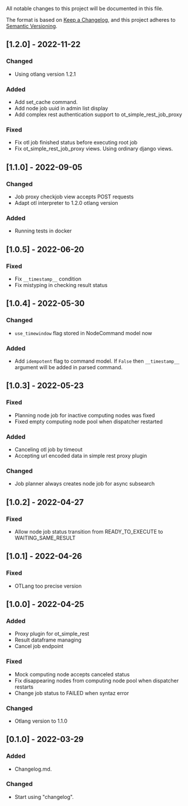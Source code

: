 All notable changes to this project will be documented in this file.

The format is based on [Keep a Changelog](https://keepachangelog.com/en/1.0.0/),
and this project adheres to [Semantic Versioning](https://semver.org/spec/v2.0.0.html).

## [1.2.0] - 2022-11-22
### Changed
- Using otlang version 1.2.1
### Added
- Add set_cache command.
- Add node job uuid in admin list display 
- Add complex rest authentication support to ot_simple_rest_job_proxy
### Fixed
- Fix otl job finished status before executing root job
- Fix ot_simple_rest_job_proxy views. Using ordinary django views.

## [1.1.0] - 2022-09-05
### Changed
- Job proxy checkjob view accepts POST requests
- Adapt otl interpreter to 1.2.0 otlang version
### Added
- Running tests in docker

## [1.0.5] - 2022-06-20
### Fixed
- Fix `__timestamp__` condition
- Fix mistyping in checking result status

## [1.0.4] - 2022-05-30
### Changed
- `use_timewindow` flag stored in NodeCommand model now
### Added
- Add `idempotent` flag to command model. If `False` then `__timestamp__` argument will be added in parsed command.

## [1.0.3] - 2022-05-23
### Fixed
- Planning node job for inactive computing nodes was fixed
- Fixed empty computing node pool when dispatcher restarted
### Added
- Canceling otl job by timeout
- Accepting url encoded data in simple rest proxy plugin
### Changed
- Job planner always creates node job for async subsearch 

## [1.0.2] - 2022-04-27
### Fixed
- Allow node job status transition from READY_TO_EXECUTE to WAITING_SAME_RESULT

## [1.0.1] - 2022-04-26
### Fixed
- OTLang too precise version

## [1.0.0] - 2022-04-25
### Added
- Proxy plugin for ot_simple_rest
- Result dataframe managing 
- Cancel job endpoint
### Fixed
- Mock computing node accepts canceled status
- Fix disappearing nodes from computing node pool when dispatcher restarts
- Change job status to FAILED when syntaz error
### Changed
- Otlang version to 1.1.0

## [0.1.0] - 2022-03-29
### Added
- Changelog.md.

### Changed
- Start using "changelog".
